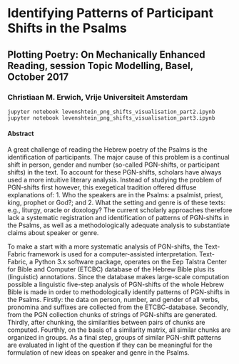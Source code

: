 # Identifying Patterns of Participant Shifts in the Psalms
## Plotting Poetry: On Mechanically Enhanced Reading, session Topic Modelling, Basel, October 2017
### Christiaan M. Erwich, Vrije Universiteit Amsterdam

`jupyter notebook levenshtein_png_shifts_visualisation_part2.ipynb`
`jupyter notebook levenshtein_png_shifts_visualisation_part3.ipynb`

#### Abstract
A great challenge of reading the Hebrew poetry of the Psalms is the identification of participants. The major cause of this problem is a continual shift in person, gender and number (so-called PGN-shifts, or participant shifts) in the text. To account for these PGN-shifts, scholars have always used a more intuitive literary analysis. Instead of studying the problem of PGN-shifts first however, this exegetical tradition offered diffuse explanations of: 1. Who the speakers are in the Psalms: a psalmist, priest, king, prophet or God?; and 2. What the setting and genre is of these texts: e.g., liturgy, oracle or doxology? The current scholarly approaches therefore lack a systematic registration and identification of patterns of PGN-shifts in the Psalms, as well as a methodologically adequate analysis to substantiate claims about speaker or genre. 

To make a start with a more systematic analysis of PGN-shifts, the Text-Fabric framework is used for a computer-assisted interpretation. Text-Fabric, a Python 3.x software package, operates on the Eep Talstra Center for Bible and Computer (ETCBC) database of the Hebrew Bible plus its (linguistic) annotations. Since the database makes large-scale computation possible a linguistic five-step analysis of PGN-shifts of the whole Hebrew Bible is made in order to methodologically identify patterns of PGN-shifts in the Psalms. Firstly: the data on person, number, and gender of all verbs, pronomina and suffixes are collected from the ETCBC-database. Secondly, from the PGN collection chunks of strings of PGN-shifts are generated. Thirdly, after chunking, the similarities between pairs of chunks are computed. Fourthly, on the basis of a similarity matrix, all similar chunks are organized in groups. As a final step, groups of similar PGN-shift patterns are evaluated in light of the question if they can be meaningful for the formulation of new ideas on speaker and genre in the Psalms. 
